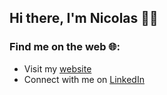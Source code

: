 ## Hi there, I'm Nicolas 👋🏻

### Find me on the web 🌐:
- Visit my [website](https://nicolasmuntwyler.gitlab.io/nicolasmuntwyler/)
- Connect with me on [LinkedIn](https://www.linkedin.com/in/nicolasmuntwyler/)

<!--
**municola/municola** is a ✨ _special_ ✨ repository because its `README.md` (this file) appears on your GitHub profile.

Here are some ideas to get you started:

- 🔭 I’m currently working on ...
- 🌱 I’m currently learning ...
- 👯 I’m looking to collaborate on ...
- 🤔 I’m looking for help with ...
- 💬 Ask me about ...
- 📫 How to reach me: ...
- 😄 Pronouns: ...
- ⚡ Fun fact: ...
-->
